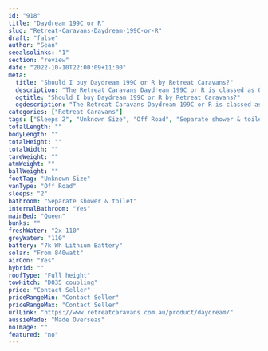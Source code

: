```yaml
---
id: "918"
title: "Daydream 199C or R"
slug: "Retreat-Caravans-Daydream-199C-or-R"
draft: "false"
author: "Sean"
seealsolinks: "1"
section: "review"
date: "2022-10-10T22:00:09+11:00"
meta:
  title: "Should I buy Daydream 199C or R by Retreat Caravans?"
  description: "The Retreat Caravans Daydream 199C or R is classed as Off Road, and sleeps 2 people. It is Made Overseas and comes in at Unknown Size. It generally has Separate shower & toilet."
  ogtitle: "Should I buy Daydream 199C or R by Retreat Caravans?"
  ogdescription: "The Retreat Caravans Daydream 199C or R is classed as Off Road, and sleeps 2 people. It is Made Overseas and comes in at Unknown Size. It generally has Separate shower & toilet."
categories: ["Retreat Caravans"]
tags: ["Sleeps 2", "Unknown Size", "Off Road", "Separate shower & toilet", "Full height", "Price Unknown", "Made Overseas"]
totalLength: ""
bodyLength: ""
totalHeight: ""
totalWidth: ""
tareWeight: ""
atmWeight: ""
ballWeight: ""
footTag: "Unknown Size"
vanType: "Off Road"
sleeps: "2"
bathroom: "Separate shower & toilet"
internalBathroom: "Yes"
mainBed: "Queen"
bunks: ""
freshWater: "2x 110"
greyWater: "110"
battery: "7k Wh Lithium Battery"
solar: "From 840watt"
airCon: "Yes"
hybrid: ""
roofType: "Full height"
towHitch: "DO35 coupling"
price: "Contact Seller"
priceRangeMin: "Contact Seller"
priceRangeMax: "Contact Seller"
urlLink: "https://www.retreatcaravans.com.au/product/daydream/"
aussieMade: "Made Overseas"
noImage: ""
featured: "no"
---
```

